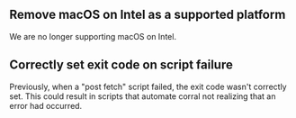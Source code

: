 ## Remove macOS on Intel as a supported platform

We are no longer supporting macOS on Intel.

## Correctly set exit code on script failure

Previously, when a "post fetch" script failed, the exit code wasn't correctly set. This could result in scripts that automate corral not realizing that an error had occurred.

